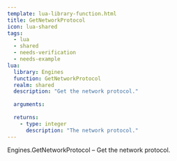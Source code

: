 ```yaml
---
template: lua-library-function.html
title: GetNetworkProtocol
icon: lua-shared
tags:
  - lua
  - shared
  - needs-verification
  - needs-example
lua:
  library: Engines
  function: GetNetworkProtocol
  realm: shared
  description: "Get the network protocol."
  
  arguments:
  
  returns:
    - type: integer
      description: "The network protocol."
---
```


<div class="lua__search__keywords">
Engines.GetNetworkProtocol &#x2013; Get the network protocol.
</div>
